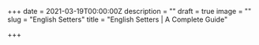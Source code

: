 +++
date = 2021-03-19T00:00:00Z
description = ""
draft = true
image = ""
slug = "English Setters"
title = "English Setters | A Complete Guide"

+++
